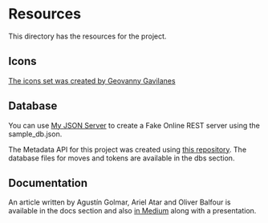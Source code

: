 # Resources

This directory has the resources for the project.

## Icons

[The icons set was created by Geovanny Gavilanes](https://www.iconfinder.com/iconsets/151-1)

## Database

You can use [My JSON Server](https://my-json-server.typicode.com/) to create a Fake Online REST server using the sample_db.json.

The Metadata API for this project was created using [this repository](https://github.com/ProjectOpenSea/metadata-api-nodejs). The database files for moves and tokens are available in the dbs section.

## Documentation

An article written by Agustín Golmar, Ariel Atar and Oliver Balfour is available in the docs section and also [in Medium](https://oliver-balfour.medium.com/chainlink-the-decentralized-oracle-70f3bc95007b) along with a presentation.

